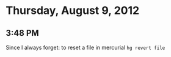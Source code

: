 # Thursday, August 9, 2012

## 3:48 PM

Since I always forget: to reset a file in mercurial `hg revert file`